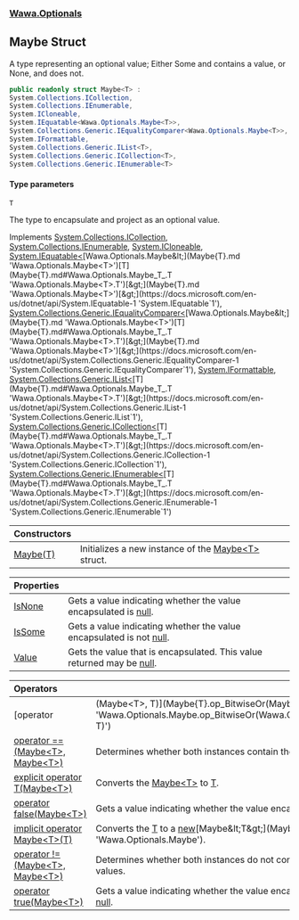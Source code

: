 ### [Wawa.Optionals](Wawa.Optionals.md 'Wawa.Optionals')

## Maybe<T> Struct

A type representing an optional value; Either Some and contains a value, or None, and does not.

```csharp
public readonly struct Maybe<T> :
System.Collections.ICollection,
System.Collections.IEnumerable,
System.ICloneable,
System.IEquatable<Wawa.Optionals.Maybe<T>>,
System.Collections.Generic.IEqualityComparer<Wawa.Optionals.Maybe<T>>,
System.IFormattable,
System.Collections.Generic.IList<T>,
System.Collections.Generic.ICollection<T>,
System.Collections.Generic.IEnumerable<T>
```
#### Type parameters

<a name='Wawa.Optionals.Maybe_T_.T'></a>

`T`

The type to encapsulate and project as an optional value.

Implements [System.Collections.ICollection](https://docs.microsoft.com/en-us/dotnet/api/System.Collections.ICollection 'System.Collections.ICollection'), [System.Collections.IEnumerable](https://docs.microsoft.com/en-us/dotnet/api/System.Collections.IEnumerable 'System.Collections.IEnumerable'), [System.ICloneable](https://docs.microsoft.com/en-us/dotnet/api/System.ICloneable 'System.ICloneable'), [System.IEquatable&lt;](https://docs.microsoft.com/en-us/dotnet/api/System.IEquatable-1 'System.IEquatable`1')[Wawa.Optionals.Maybe&lt;](Maybe{T}.md 'Wawa.Optionals.Maybe<T>')[T](Maybe{T}.md#Wawa.Optionals.Maybe_T_.T 'Wawa.Optionals.Maybe<T>.T')[&gt;](Maybe{T}.md 'Wawa.Optionals.Maybe<T>')[&gt;](https://docs.microsoft.com/en-us/dotnet/api/System.IEquatable-1 'System.IEquatable`1'), [System.Collections.Generic.IEqualityComparer&lt;](https://docs.microsoft.com/en-us/dotnet/api/System.Collections.Generic.IEqualityComparer-1 'System.Collections.Generic.IEqualityComparer`1')[Wawa.Optionals.Maybe&lt;](Maybe{T}.md 'Wawa.Optionals.Maybe<T>')[T](Maybe{T}.md#Wawa.Optionals.Maybe_T_.T 'Wawa.Optionals.Maybe<T>.T')[&gt;](Maybe{T}.md 'Wawa.Optionals.Maybe<T>')[&gt;](https://docs.microsoft.com/en-us/dotnet/api/System.Collections.Generic.IEqualityComparer-1 'System.Collections.Generic.IEqualityComparer`1'), [System.IFormattable](https://docs.microsoft.com/en-us/dotnet/api/System.IFormattable 'System.IFormattable'), [System.Collections.Generic.IList&lt;](https://docs.microsoft.com/en-us/dotnet/api/System.Collections.Generic.IList-1 'System.Collections.Generic.IList`1')[T](Maybe{T}.md#Wawa.Optionals.Maybe_T_.T 'Wawa.Optionals.Maybe<T>.T')[&gt;](https://docs.microsoft.com/en-us/dotnet/api/System.Collections.Generic.IList-1 'System.Collections.Generic.IList`1'), [System.Collections.Generic.ICollection&lt;](https://docs.microsoft.com/en-us/dotnet/api/System.Collections.Generic.ICollection-1 'System.Collections.Generic.ICollection`1')[T](Maybe{T}.md#Wawa.Optionals.Maybe_T_.T 'Wawa.Optionals.Maybe<T>.T')[&gt;](https://docs.microsoft.com/en-us/dotnet/api/System.Collections.Generic.ICollection-1 'System.Collections.Generic.ICollection`1'), [System.Collections.Generic.IEnumerable&lt;](https://docs.microsoft.com/en-us/dotnet/api/System.Collections.Generic.IEnumerable-1 'System.Collections.Generic.IEnumerable`1')[T](Maybe{T}.md#Wawa.Optionals.Maybe_T_.T 'Wawa.Optionals.Maybe<T>.T')[&gt;](https://docs.microsoft.com/en-us/dotnet/api/System.Collections.Generic.IEnumerable-1 'System.Collections.Generic.IEnumerable`1')

| Constructors | |
| :--- | :--- |
| [Maybe(T)](Maybe{T}..ctor(T).md 'Wawa.Optionals.Maybe<T>.Maybe(T)') | Initializes a new instance of the [Maybe&lt;T&gt;](Maybe{T}.md 'Wawa.Optionals.Maybe<T>') struct. |

| Properties | |
| :--- | :--- |
| [IsNone](Maybe{T}.IsNone.md 'Wawa.Optionals.Maybe<T>.IsNone') | Gets a value indicating whether the value encapsulated is [null](https://docs.microsoft.com/en-us/dotnet/csharp/language-reference/keywords/null 'https://docs.microsoft.com/en-us/dotnet/csharp/language-reference/keywords/null'). |
| [IsSome](Maybe{T}.IsSome.md 'Wawa.Optionals.Maybe<T>.IsSome') | Gets a value indicating whether the value encapsulated is not [null](https://docs.microsoft.com/en-us/dotnet/csharp/language-reference/keywords/null 'https://docs.microsoft.com/en-us/dotnet/csharp/language-reference/keywords/null'). |
| [Value](Maybe{T}.Value.md 'Wawa.Optionals.Maybe<T>.Value') | Gets the value that is encapsulated. This value returned may be [null](https://docs.microsoft.com/en-us/dotnet/csharp/language-reference/keywords/null 'https://docs.microsoft.com/en-us/dotnet/csharp/language-reference/keywords/null'). |

| Operators | |
| :--- | :--- |
| [operator |(Maybe&lt;T&gt;, T)](Maybe{T}.op_BitwiseOr(Maybe{T},T).md 'Wawa.Optionals.Maybe<T>.op_BitwiseOr(Wawa.Optionals.Maybe<T>, T)') | Gives the inner value, or the parameter. |
| [operator ==(Maybe&lt;T&gt;, Maybe&lt;T&gt;)](Maybe{T}.op_Equality(Maybe{T},Maybe{T}).md 'Wawa.Optionals.Maybe<T>.op_Equality(Wawa.Optionals.Maybe<T>, Wawa.Optionals.Maybe<T>)') | Determines whether both instances contain the same values. |
| [explicit operator T(Maybe&lt;T&gt;)](Maybe{T}.T(Maybe{T}).md 'Wawa.Optionals.Maybe<T>.op_Explicit T(Wawa.Optionals.Maybe<T>)') | Converts the [Maybe&lt;T&gt;](Maybe{T}.md 'Wawa.Optionals.Maybe<T>') to [T](Maybe{T}.md#Wawa.Optionals.Maybe_T_.T 'Wawa.Optionals.Maybe<T>.T'). |
| [operator false(Maybe&lt;T&gt;)](Maybe{T}.op_False(Maybe{T}).md 'Wawa.Optionals.Maybe<T>.op_False(Wawa.Optionals.Maybe<T>)') | Gets a value indicating whether the value encapsulated is [null](https://docs.microsoft.com/en-us/dotnet/csharp/language-reference/keywords/null 'https://docs.microsoft.com/en-us/dotnet/csharp/language-reference/keywords/null'). |
| [implicit operator Maybe&lt;T&gt;(T)](Maybe{T}.Maybe(T).md 'Wawa.Optionals.Maybe<T>.op_Implicit Wawa.Optionals.Maybe<T>(T)') | Converts the [T](Maybe{T}.md#Wawa.Optionals.Maybe_T_.T 'Wawa.Optionals.Maybe<T>.T') to a [new](https://docs.microsoft.com/en-us/dotnet/csharp/language-reference/keywords/new 'https://docs.microsoft.com/en-us/dotnet/csharp/language-reference/keywords/new')[Maybe&lt;T&gt;](Maybe{T}.md 'Wawa.Optionals.Maybe<T>'). |
| [operator !=(Maybe&lt;T&gt;, Maybe&lt;T&gt;)](Maybe{T}.op_Inequality(Maybe{T},Maybe{T}).md 'Wawa.Optionals.Maybe<T>.op_Inequality(Wawa.Optionals.Maybe<T>, Wawa.Optionals.Maybe<T>)') | Determines whether both instances do not contain the same values. |
| [operator true(Maybe&lt;T&gt;)](Maybe{T}.op_True(Maybe{T}).md 'Wawa.Optionals.Maybe<T>.op_True(Wawa.Optionals.Maybe<T>)') | Gets a value indicating whether the value encapsulated is not [null](https://docs.microsoft.com/en-us/dotnet/csharp/language-reference/keywords/null 'https://docs.microsoft.com/en-us/dotnet/csharp/language-reference/keywords/null'). |
